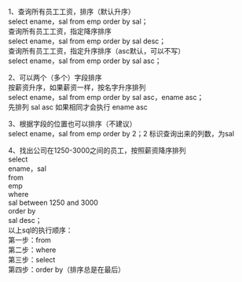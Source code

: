 1、查询所有员工工资，排序（默认升序）<br />select ename，sal from emp order by sal；<br />查询所有员工工资，指定降序排序<br />select ename，sal from emp order by sal desc；<br />查询所有员工工资，指定升序排序（asc默认，可以不写）<br />select ename，sal from emp order by sal asc；

2、可以两个（多个）字段排序<br />按薪资升序，如果薪资一样，按名字升序排列<br />select ename，sal from emp order by sal asc，ename asc；<br />先排列 sal asc 如果相同才会执行 ename asc

3、根据字段的位置也可以排序（不建议）<br />select ename，sal from emp order by 2；2 标识查询出来的列数，为sal

4、找出公司在1250-3000之间的员工，按照薪资降序排列<br />select<br />ename，sal<br />from<br />emp<br />where<br />sal between 1250 and 3000<br />order by<br />sal desc；<br />以上sql的执行顺序：<br />第一步：from<br />第二步：where<br />第三步：select<br />第四步：order by（排序总是在最后）



